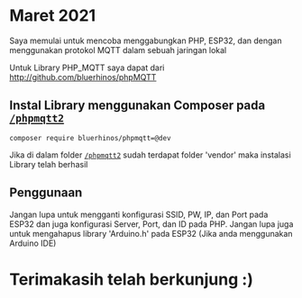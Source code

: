 # **Maret 2021**

Saya memulai untuk mencoba menggabungkan PHP, ESP32, dan dengan menggunakan protokol MQTT dalam sebuah jaringan lokal

Untuk Library PHP_MQTT saya dapat dari
http://github.com/bluerhinos/phpMQTT

## Instal Library menggunakan Composer pada [`/phpmqtt2`](https://github.com/azzamwildan462/PHP_ESP32_MQTT/tree/main/phpmqtt2)

`composer require bluerhinos/phpmqtt=@dev`

Jika di dalam folder [`/phpmqtt2`](https://github.com/azzamwildan462/PHP_ESP32_MQTT/tree/main/phpmqtt2) sudah terdapat folder 'vendor'
maka instalasi Library telah berhasil

## Penggunaan

Jangan lupa untuk mengganti konfigurasi SSID, PW, IP, dan Port pada
ESP32 dan juga konfigurasi Server, Port, dan ID pada PHP. Jangan lupa juga untuk mengahapus library 'Arduino.h' pada ESP32 (Jika anda menggunakan Arduino IDE)

# Terimakasih telah berkunjung :)
